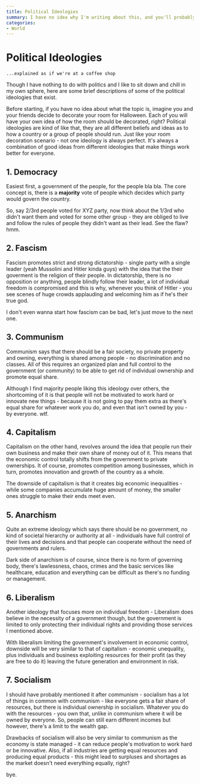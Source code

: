 ```yaml
---
title: Political Ideologies
summary: I have no idea why I'm writing about this, and you'll probably wonder why you're reading it.
categories:
- World
---
```


# Political Ideologies

`...explained as if we're at a coffee shop`

Though I have nothing to do with politics and I like to sit down and chill in my own sphere, here are some brief descriptions of some of the political ideologies that exist. 

Before starting, if you have no idea about what the topic is, imagine you and your friends decide to decorate your room for Halloween. Each of you will have your own idea of how the room should be decorated, right? Political ideologies are kind of like that, they are all different beliefs and ideas as to how a country or a group of people should run. Just like your room decoration scenario - not one ideology is always perfect. It's always a combination of good ideas from different ideologies that make things work better for everyone.

## 1. Democracy

Easiest first, a government of the people, for the people bla bla. The core concept is, there is a **majority** vote of people which decides which party would govern the country. 

So, say 2/3rd people voted for XYZ party, now think about the 1/3rd who didn't want them and voted for some other group - they are obliged to live and follow the rules of people they didn't want as their lead. See the flaw? hmm.

## 2. Fascism

Fascism promotes strict and strong dictatorship - single party with a single leader (yeah Mussolini and Hitler kinda guys) with the idea that the their goverment is the religion of their people. In dictatorship, there is no opposition or anything, people blindly follow their leader, a lot of individual freedom is compromised and this is why, whenever you think of Hitler - you see scenes of huge crowds applauding and welcoming him as if he's their true god. 

I don't even wanna start how fascism can be bad, let's just move to the next one.

## 3. Communism

Communism says that there should be a fair society, no private property and owning, everything is shared among people - no discrimination and no classes. All of this requires an organized plan and full control to the government (or community) to be able to get rid of individual ownership and promote equal share.

Although I find majority people liking this ideology over others, the shortcoming of it is that people will not be motivated to work hard or innovate new things - because it is not going to pay them extra as there's equal share for whatever work you do, and even that isn't owned by you - by everyone. wtf.

## 4. Capitalism

Capitalism on the other hand, revolves around the idea that people run their own business and make their own share of money out of it. This means that the economic control totally shifts from the government to private ownerships. It of course, promotes competition among businesses, which in turn, promotes innovation and growth of the country as a whole.

The downside of capitalism is that it creates big economic inequalities - while some companies accumulate huge amount of money, the smaller ones struggle to make their ends meet even.

## 5. Anarchism

Quite an extreme ideology which says there should be no government, no kind of societal hierarchy or authority at all - individuals have full control of their lives and decisions and that people can cooperate without the need of governments and rulers.

Dark side of anarchism is of course, since there is no form of governing body, there's lawlessness, chaos, crimes and the basic services like healthcare, education and everything can be difficult as there's no funding or management.

## 6. Liberalism

Another ideology that focuses more on individual freedom - Liberalism does believe in the necessity of a government though, but the government is limited to only protecting their individual rights and providing those services I mentioned above.

With liberalism limiting the government's involvement in economic control, downside will be very similar to that of capitalism - economic unequality, plus individuals and business exploiting resources for their profit (as they are free to do it) leaving the future generation and environment in risk.

## 7. Socialism

I should have probably mentioned it after communism - socialism has a lot of things in common with communism - like everyone gets a fair share of resources, but there is individual ownership in socialism. Whatever you do with the resources - you own that, unlike in communism where it will be owned by everyone. So, people can still earn different incomes but however, there's a limit to the wealth gap.

Drawbacks of socialism will also be very similar to communism as the economy is state managed - it can reduce people's motivation to work hard or be innovative. Also, if all industries are getting equal resources and producing equal products - this might lead to surpluses and shortages as the market doesn't need everything equally, right?

bye.